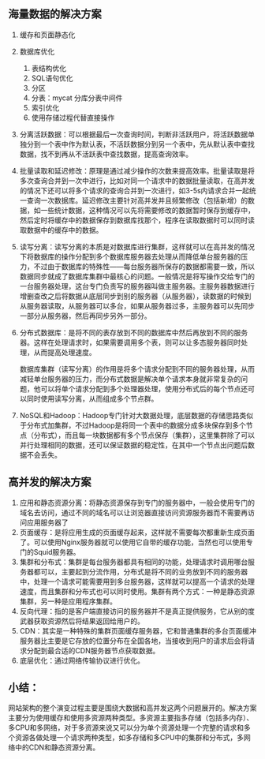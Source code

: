 ## 海量数据的解决方案

1. 缓存和页面静态化

2. 数据库优化

   1. 表结构优化
   2. SQL语句优化
   3. 分区
   4. 分表：mycat 分库分表中间件
   5. 索引优化
   6. 使用存储过程代替直接操作

3. 分离活跃数据：可以根据最后一次查询时间，判断非活跃用户，将活跃数据单独分到一个表中作为默认表，不活跃数据分到另一个表中，先从默认表中查找数据，找不到再从不活跃表中查找数据，提高查询效率。

4. 批量读取和延迟修改：原理是通过减少操作的次数来提高效率。批量读取是将多次查询合并到一次中进行，比如对同一个请求中的数据批量读取，在高并发的情况下还可以将多个请求的查询合并到一次进行，如3-5s内请求合并一起统一查询一次数据库。延迟修改主要针对高并发并且频繁修改（包括新增）的数据，如一些统计数据，这种情况可以先将需要修改的数据暂时保存到缓存中，然后定时将缓存中的数据保存到数据库找那个，程序在读取数据时可以同时读取数据中的缓存中的数据。

5. 读写分离：读写分离的本质是对数据库进行集群，这样就可以在高并发的情况下将数据库的操作分配到多个数据库服务器去处理从而降低单台服务器的压力，不过由于数据库的特殊性——每台服务器所保存的数据都需要一致，所以数据同步就成了数据库集群中最核心的问题。一般情况是将写操作交给专门的一台服务器处理，这台专门负责写的服务器叫做主服务器。主服务器数据进行增删查改之后将数据从底层同步到别的服务器（从服务器），读数据的时候到从服务器读取，从服务器可以多台，如果从服务器过多，主服务器可以先同步一部分从服务器，然后再同步另外一部分。

6. 分布式数据库：是将不同的表存放到不同的数据库中然后再放到不同的服务器。这样在处理请求时，如果需要调用多个表，则可以让多态服务器同时处理，从而提高处理速度。

   数据库集群（读写分离）的作用是将多个请求分配到不同的服务器处理，从而减轻单台服务器的压力，而分布式数据是解决单个请求本身就非常复杂的问题，他可以将单个请求分配到多个处理器处理，使用分布式后的每个节点还可以同时使用读写分离，从而组成多个节点群。

7. NoSQL和Hadoop：Hadoop专门针对大数据处理，底层数据的存储思路类似于分布式加集群，不过Hadoop是将同一个表中的数据分成多块保存到多个节点（分布式），而且每一块数据都有多个节点保存（集群），这里集群除了可以并行处理相同的数据，还可以保证数据的稳定性，在其中一个节点出问题后数据不会丢失。

## 高并发的解决方案

1. 应用和静态资源分离：将静态资源保存到专门的服务器中，一般会使用专门的域名去访问，通过不同的域名可以让浏览器直接访问资源服务器而不需要再访问应用服务器了
2. 页面缓存：是将应用生成的页面缓存起来，这样就不需要每次都重新生成页面了。可以使用Nginx服务器就可以使用它自带的缓存功能，当然也可以使用专门的Squid服务器。
3. 集群和分布式：集群是每台服务器都具有相同的功能，处理请求时调用哪台服务器都可以，主要起到分流作用，分布式是将不同的业务放到不同的服务器中，处理一个请求可能需要用到多台服务器，这样就可以提高一个请求的处理速度，而且集群和分布式也可以同时使用。集群有两个方式：一种是静态资源集群，另一种是应用程序集群。
4. 反向代理：指的是客户端直接访问的服务器并不是真正提供服务，它从别的度武器获取资源然后将结果返回给用户的。
5. CDN：其实是一种特殊的集群页面缓存服务器，它和普通集群的多台页面缓冲服务器比主要是它存放的位置分布在全国各地，当接收到用户的请求后会将请求分配到最合适的CDN服务器节点获取数据。
6. 底层优化：通过网络传输协议进行优化。

## 小结：

网站架构的整个演变过程主要是围绕大数据和高并发这两个问题展开的。解决方案主要分为使用缓存和使用多资源两种类型。多资源主要指多存储（包括多内存）、多CPU和多网络，对于多资源来说又可以分为单个资源处理一个完整的请求和多个资源各做处理一个请求两种类型，如多存储和多CPU中的集群和分布式，多网络中的CDN和静态资源分离。